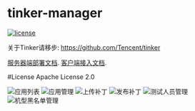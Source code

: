# tinker-manager

[![license](https://img.shields.io/hexpm/l/plug.svg)](https://raw.githubusercontent.com/baidao/tinker-manager/master/LICENSE)

关于Tinker请移步: https://github.com/Tencent/tinker

[服务器端部署文档](https://raw.githubusercontent.com/baidao/tinker-manager/master/patchserver/README.md).
[客户端接入文档](https://github.com/baidao/tinker-manager/tree/master/patchsdk).

#License
Apache License 2.0

![应用列表](http://img1.ph.126.net/mcuYkRGWx6prlwJEUl0SaQ==/6631488878655488887.png "Title")
![应用管理](http://img2.ph.126.net/txeHTxXyrAlPkAY-Grmvzg==/6631617521515927688.png "Title")
![上传补丁](http://img1.ph.126.net/GJmvB7Oc4xQFTIOhXdBq8Q==/6631515266934546508.png "Title")
![发布补丁](http://img0.ph.126.net/oMbFJ-ENd5mAQNiwTK8lhQ==/6631885802350009215.png "Title")
![测试人员管理](http://img2.ph.126.net/k8CFyzgbCfvugGsfrdt10g==/6631505371329905060.png "Title")
![机型黑名单管理](http://img2.ph.126.net/BzWzuW2X0eABYr5i-Dus1w==/6631974862791848663.png "Title")
